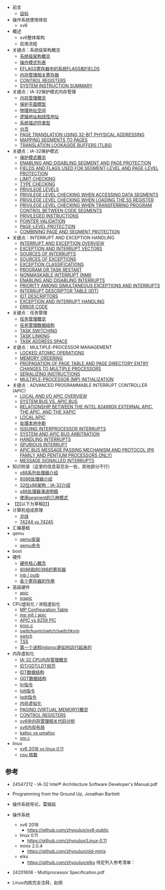 - 前言
    - [目标](chapter-00/00-01.md)
- 操作系统使用体验
    - xv6
- 概述
    - xv6整体架构
    - 启用流程
- 关键点：系统级架构概览
    - [系统级架构概览](chapter-12/12-01.md)
    - [操作模式列表](chapter-12/12-02.md)
    - [EFLAGS寄存器中的系统FLAGS和FIELDS](chapter-12/12-03.md)
    - [内存管理相关寄存器](chapter-12/12-04.md)
    - [CONTROL REGISTERS](chapter-12/12-05.md)
    - [SYSTEM INSTRUCTION SUMMARY](chapter-12/12-06.md)
- 关键点：IA-32保护模式内存管理
    - [内存管理概览](chapter-01/01-16.md)
    - [保护平面模型](chapter-01/01-17.md)
    - [物理地址空间](chapter-01/01-18.md)
    - [逻辑地址和线性地址](chapter-01/01-19.md)
    - [系统描述符类型](chapter-01/01-20.md)
    - [分页](chapter-01/01-21.md)
    - [PAGE TRANSLATION USING 32-BIT PHYSICAL ADDRESSING](chapter-01/01-22.md)
    - [MAPPING SEGMENTS TO PAGES](chapter-01/01-23.md)
    - [TRANSLATION LOOKASIDE BUFFERS (TLBS)](chapter-01/01-24.md)
- 关键点：IA-32保护模式
    - [保护模式概览](chapter-01/01-25.md)
    - [ENABLING AND DISABLING SEGMENT AND PAGE PROTECTION](chapter-01/01-26.md)
    - [FIELDS AND FLAGS USED FOR SEGMENT-LEVEL AND PAGE-LEVEL PROTECTION](chapter-01/01-27.md)
    - [LIMIT CHECKING](chapter-01/01-28.md)
    - [TYPE CHECKING](chapter-01/01-29.md)
    - [PRIVILEGE LEVELS](chapter-01/01-30.md)
    - [PRIVILEGE LEVEL CHECKING WHEN ACCESSING DATA SEGMENTS](chapter-01/01-31.md)
    - [PRIVILEGE LEVEL CHECKING WHEN LOADING THE SS REGISTER](chapter-01/01-32.md)
    - [PRIVILEGE LEVEL CHECKING WHEN TRANSFERRING PROGRAM CONTROL BETWEEN CODE SEGMENTS](chapter-01/01-33.md)
    - [PRIVILEGED INSTRUCTIONS](chapter-01/01-34.md)
    - [POINTER VALIDATION](chapter-01/01-35.md)
    - [PAGE-LEVEL PROTECTION](chapter-01/01-36.md)
    - [COMBINING PAGE AND SEGMENT PROTECTION](chapter-01/01-37.md)
- 关键点：INTERRUPT AND EXCEPTION HANDLING
    - [INTERRUPT AND EXCEPTION OVERVIEW](chapter-08/08-01.md)
    - [EXCEPTION AND INTERRUPT VECTORS](chapter-08/08-02.md)
    - [SOURCES OF INTERRUPTS](chapter-08/08-03.md)
    - [SOURCES OF EXCEPTIONS](chapter-08/08-04.md)
    - [EXCEPTION CLASSIFICATIONS](chapter-08/08-05.md)
    - [PROGRAM OR TASK RESTART](chapter-08/08-06.md)
    - [NONMASKABLE INTERRUPT (NMI)](chapter-08/08-07.md)
    - [ENABLING AND DISABLING INTERRUPTS](chapter-08/08-08.md)
    - [PRIORITY AMONG SIMULTANEOUS EXCEPTIONS AND INTERRUPTS](chapter-08/08-09.md)
    - [INTERRUPT DESCRIPTOR TABLE (IDT)](chapter-08/08-10.md)
    - [IDT DESCRIPTORS](chapter-08/08-11.md)
    - [EXCEPTION AND INTERRUPT HANDLING](chapter-08/08-12.md)
    - [ERROR CODE](chapter-08/08-13.md)
- 关键点：任务管理
    - [任务管理概览](chapter-09/09-01.md)
    - [任务管理数据结构](chapter-09/09-02.md)
    - [TASK SWITCHING](chapter-09/09-03.md)
    - [TASK LINKING](chapter-09/09-04.md)
    - [TASK ADDRESS SPACE](chapter-09/09-05.md)
- 关键点：MULTIPLE-PROCESSOR MANAGEMENT
    - [LOCKED ATOMIC OPERATIONS](chapter-10/10-01.md)
    - [MEMORY ORDERING](chapter-10/10-02.md)
    - [PROPAGATION OF PAGE TABLE AND PAGE DIRECTORY ENTRY CHANGES TO MULTIPLE PROCESSORS](chapter-10/10-03.md)
    - [SERIALIZING INSTRUCTIONS](chapter-10/10-04.md)
    - [MULTIPLE-PROCESSOR (MP) INITIALIZATION](chapter-10/10-05.md)
- 关键点：ADVANCED PROGRAMMABLE INTERRUPT CONTROLLER (APIC)
    - [LOCAL AND I/O APIC OVERVIEW](chapter-11/11-01.md)
    - [SYSTEM BUS VS. APIC BUS](chapter-11/11-02.md)
    - [RELATIONSHIP BETWEEN THE INTEL 82489DX EXTERNAL APIC, THE APIC, AND THE XAPIC](chapter-11/11-03.md)
    - [LOCAL APIC](chapter-11/11-04.md)
    - [处理本地中断](chapter-11/11-05.md)
    - [ISSUING INTERPROCESSOR INTERRUPTS](chapter-11/11-06.md)
    - [SYSTEM AND APIC BUS ARBITRATION](chapter-11/11-07.md)
    - [HANDLING INTERRUPTS](chapter-11/11-08.md)
    - [SPURIOUS INTERRUPT](chapter-11/11-09.md)
    - [APIC BUS MESSAGE PASSING MECHANISM AND PROTOCOL (P6 FAMILY AND PENTIUM PROCESSORS ONLY)](chapter-11/11-10.md)
    - [MESSAGE SIGNALLED INTERRUPTS](chapter-11/11-11.md)
- 知识附录（这里的信息容忍杂一些，其他部分不行）
    - [x86系列处理器介绍](chapter-07/07-01.md)
    - [8086处理器介绍](chapter-07/07-02.md)
    - [32位x86架构：IA-32介绍](chapter-07/07-03.md)
    - [x86处理器演进明细](chapter-07/07-05.md)
    - [使用segment的几种模式](chapter-07/07-04.md)
- 【【【以下为草稿】】】
- 计算机组成原理
    - [总线](chapter-06/06-01.md)
    - [74244 vs 74245](chapter-06/06-02.md)
- 汇编基础
- qemu
    - [qemu安装](chapter-05/05-02.md)
    - [qemu命令](chapter-05/05-01.md)
- boot
- 硬件
    - [硬件核心概念](chapter-04/04-05.md)
    - [8086和80386的寄存器](chapter-04/04-03.md)
    - [inb / outb](chapter-04/04-01.md)
    - [各个寄存器的作用](chapter-04/04-04.md)
- 高级硬件
    - [apic](chapter-02/02-04.md)
    - [ioapic](chapter-04/04-02.md)
- CPU虚拟化 / 进程虚拟化
    - [MP Configuration Table](chapter-02/02-01.md)
    - [mp init / apic](chapter-02/02-02.md)
    - [APIC vs 8259 PIC](chapter-02/02-03.md)
    - [proc.c](chapter-02/02-05.md)
    - [switchuvm/swtch/switchkvm](chapter-02/02-06.md)
    - [swtch](chapter-02/02-07.md)
    - [TSS](chapter-02/02-08.md)
    - [第一个进程initproc是如何运行起来的](chapter-02/02-09.md)
- 内存虚拟化
    - [IA-32 CPU内存管理概览](chapter-01/01-03.md)
    - [IDT/GDT/LDT规范](chapter-01/01-06.md)
    - [IDT数据结构](chapter-01/01-12.md)
    - [GDT数据结构](chapter-01/01-13.md)
    - [ltr指令](chapter-01/01-14.md)
    - [lidt指令](chapter-01/01-11.md)
    - [lgdt指令](chapter-01/01-08.md)
    - [内存虚拟化](chapter-01/01-01.md)
    - [PAGING (VIRTUAL MEMORY)概览](chapter-01/01-02.md)
    - [CONTROL REGISTERS](chapter-01/01-04.md)
    - [xv6中内存管理相关代码分析](chapter-01/01-05.md)
    - [xv6内存布局](chapter-01/01-07.md)
    - [kalloc vs umalloc](chapter-01/01-09.md)
    - [vm.c](chapter-01/01-10.md)
- linux
    - [xv6 2018 vs linux 0.11](chapter-03/03-01.md)
    - [cpu 核数](chapter-03/03-02.md)


## 参考

- 24547212 - IA-32 Intel® Architecture Software Developer's Manual.pdf
- Programming from the Ground Up, Jonathan Bartlett
- 操作系统导论，雷姆兹
- 操作系统
    - xv6 2018
        - https://github.com/zhyoulun/xv6-public
    - linux 0.11
        - https://github.com/zhyoulun/Linux-0.11
    - minix 2.0.4
        - https://github.com/zhyoulun/old-minix
    - elks
        - https://github.com/zhyoulun/elks
待定列入参考清单：

- 24201606 - Multiprocessor Specification.pdf
- Linux内核完全注释，赵炯